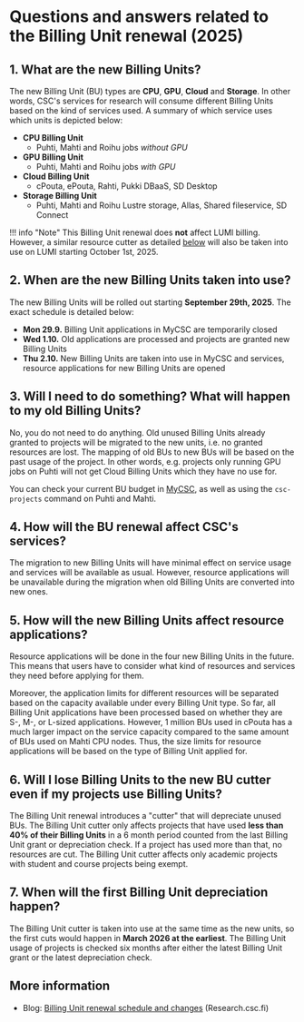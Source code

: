 # Questions and answers related to the Billing Unit renewal (2025)

## 1. What are the new Billing Units?

The new Billing Unit (BU) types are **CPU**, **GPU**, **Cloud** and
**Storage**. In other words, CSC's services for research will consume different
Billing Units based on the kind of services used. A summary of which service
uses which units is depicted below:

* **CPU Billing Unit**
    * Puhti, Mahti and Roihu jobs *without GPU*
* **GPU Billing Unit**
    * Puhti, Mahti and Roihu jobs *with GPU*
* **Cloud Billing Unit**
    * cPouta, ePouta, Rahti, Pukki DBaaS, SD Desktop
* **Storage Billing Unit**
    * Puhti, Mahti and Roihu Lustre storage, Allas, Shared fileservice, SD
      Connect

!!! info "Note"
    This Billing Unit renewal does **not** affect LUMI billing. However, a
    similar resource cutter as detailed [below](#cutter) will also be taken into
    use on LUMI starting October 1st, 2025.

## 2. When are the new Billing Units taken into use?

The new Billing Units will be rolled out starting **September 29th, 2025**. The
exact schedule is detailed below:

* **Mon 29.9.** Billing Unit applications in MyCSC are temporarily closed
* **Wed 1.10.** Old applications are processed and projects are granted new
  Billing Units
* **Thu 2.10.** New Billing Units are taken into use in MyCSC and services,
  resource applications for new Billing Units are opened

## 3. Will I need to do something? What will happen to my old Billing Units?

No, you do not need to do anything. Old unused Billing Units already granted to
projects will be migrated to the new units, i.e. no granted resources are lost.
The mapping of old BUs to new BUs will be based on the past usage of the
project. In other words, e.g. projects only running GPU jobs on Puhti will not
get Cloud Billing Units which they have no use for.

You can check your current BU budget in [MyCSC](https://my.csc.fi), as well as
using the `csc-projects` command on Puhti and Mahti.

## 4. How will the BU renewal affect CSC's services?

The migration to new Billing Units will have minimal effect on service usage
and services will be available as usual. However, resource applications will be
unavailable during the migration when old Billing Units are converted into new
ones.

## 5. How will the new Billing Units affect resource applications?

Resource applications will be done in the four new Billing Units in the future.
This means that users have to consider what kind of resources and services they
need before applying for them.

Moreover, the application limits for different resources will be separated
based on the capacity available under every Billing Unit type. So far, all
Billing Unit applications have been processed based on whether they are S-, M-,
or L-sized applications. However, 1 million BUs used in cPouta has a much
larger impact on the service capacity compared to the same amount of BUs used
on Mahti CPU nodes. Thus, the size limits for resource applications will be
based on the type of Billing Unit applied for.

## 6. Will I lose Billing Units to the new BU cutter even if my projects use Billing Units? <a id="cutter"></a>

The Billing Unit renewal introduces a "cutter" that will depreciate unused BUs.
The Billing Unit cutter only affects projects that have used **less than 40% of their
Billing Units** in a 6 month period counted from the last Billing Unit grant
or depreciation check. If a project has used more than that, no resources are
cut. The Billing Unit cutter affects only academic projects with student and
course projects being exempt.

## 7. When will the first Billing Unit depreciation happen?

The Billing Unit cutter is taken into use at the same time as the new units, so
the first cuts would happen in **March 2026 at the earliest**. The Billing Unit
usage of projects is checked six months after either the latest Billing Unit
grant or the latest depreciation check.

## More information

* Blog: [Billing Unit renewal schedule and changes](https://research.csc.fi/2025/06/02/billing-unit-renewal-schedule-and-changes/) (Research.csc.fi)
